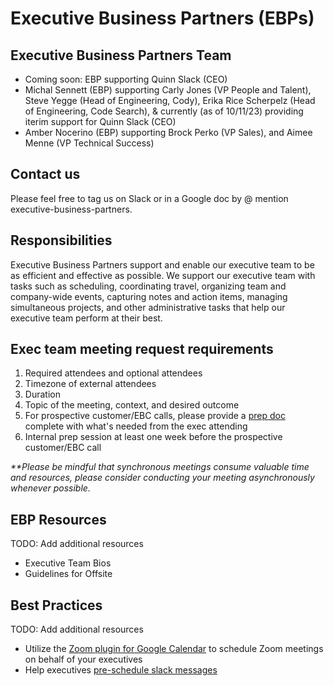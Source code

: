 # Executive Business Partners (EBPs)

## Executive Business Partners Team

- Coming soon: EBP supporting Quinn Slack (CEO)
- Michal Sennett (EBP) supporting Carly Jones (VP People and Talent), Steve Yegge (Head of Engineering, Cody), Erika Rice Scherpelz (Head of Engineering, Code Search), & currently (as of 10/11/23) providing iterim support for Quinn Slack (CEO)
- Amber Nocerino (EBP) supporting Brock Perko (VP Sales), and Aimee Menne (VP Technical Success)

## Contact us

Please feel free to tag us on Slack or in a Google doc by @ mention executive-business-partners.

## Responsibilities

Executive Business Partners support and enable our executive team to be as efficient and effective as possible. We support our executive team with tasks such as scheduling, coordinating travel, organizing team and company-wide events, capturing notes and action items, managing simultaneous projects, and other administrative tasks that help our executive team perform at their best.

## Exec team meeting request requirements

1. Required attendees and optional attendees
2. Timezone of external attendees
3. Duration
4. Topic of the meeting, context, and desired outcome
5. For prospective customer/EBC calls, please provide a [prep doc](https://docs.google.com/document/d/1JDSph9cTeGV6DTu8e9TH-GgcbsH0p6d1xf2GQ2FlZ-s/edit) complete with what's needed from the exec attending
6. Internal prep session at least one week before the prospective customer/EBC call

_\*\*Please be mindful that synchronous meetings consume valuable time and resources, please consider conducting your meeting asynchronously whenever possible._

## EBP Resources

TODO: Add additional resources

- Executive Team Bios
- Guidelines for Offsite

## Best Practices

TODO: Add additional resources

- Utilize the [Zoom plugin for Google Calendar](https://chrome.google.com/webstore/detail/zoom-scheduler/kgjfgplpablkjnlkjmjdecgdpfankdle) to schedule Zoom meetings on behalf of your executives
- Help executives [pre-schedule slack messages](https://slack.com/help/articles/1500012915082-Schedule-messages-to-send-later)
